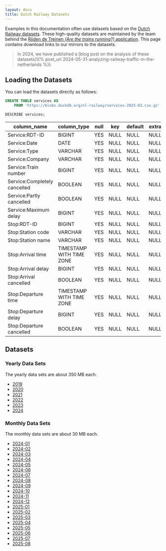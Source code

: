 ```yaml
---
layout: docu
title: Dutch Railway Datasets
---
```


Examples in this documentation often use datasets based on the [Dutch Railway datasets](https://www.rijdendetreinen.nl/en/open-data/).
These high-quality datasets are maintained by the team behind the [Rijden de Treinen _(Are the trains running?)_ application](https://www.rijdendetreinen.nl/en/about).
This page contains download links to our mirrors to the datasets.

> In 2024, we have published a [blog post on the analysis of these datasets]({% post_url 2024-05-31-analyzing-railway-traffic-in-the-netherlands %}).

## Loading the Datasets

You can load the datasets directly as follows:

```sql
CREATE TABLE services AS
    FROM 'https://blobs.duckdb.org/nl-railway/services-2025-03.csv.gz';
```

```sql
DESCRIBE services;
```

<div class="monospace_table"></div>

|         column_name          |       column_type        | null | key  | default | extra |
|------------------------------|--------------------------|------|------|---------|-------|
| Service:RDT-ID               | BIGINT                   | YES  | NULL | NULL    | NULL  |
| Service:Date                 | DATE                     | YES  | NULL | NULL    | NULL  |
| Service:Type                 | VARCHAR                  | YES  | NULL | NULL    | NULL  |
| Service:Company              | VARCHAR                  | YES  | NULL | NULL    | NULL  |
| Service:Train number         | BIGINT                   | YES  | NULL | NULL    | NULL  |
| Service:Completely cancelled | BOOLEAN                  | YES  | NULL | NULL    | NULL  |
| Service:Partly cancelled     | BOOLEAN                  | YES  | NULL | NULL    | NULL  |
| Service:Maximum delay        | BIGINT                   | YES  | NULL | NULL    | NULL  |
| Stop:RDT-ID                  | BIGINT                   | YES  | NULL | NULL    | NULL  |
| Stop:Station code            | VARCHAR                  | YES  | NULL | NULL    | NULL  |
| Stop:Station name            | VARCHAR                  | YES  | NULL | NULL    | NULL  |
| Stop:Arrival time            | TIMESTAMP WITH TIME ZONE | YES  | NULL | NULL    | NULL  |
| Stop:Arrival delay           | BIGINT                   | YES  | NULL | NULL    | NULL  |
| Stop:Arrival cancelled       | BOOLEAN                  | YES  | NULL | NULL    | NULL  |
| Stop:Departure time          | TIMESTAMP WITH TIME ZONE | YES  | NULL | NULL    | NULL  |
| Stop:Departure delay         | BIGINT                   | YES  | NULL | NULL    | NULL  |
| Stop:Departure cancelled     | BOOLEAN                  | YES  | NULL | NULL    | NULL  |

## Datasets

### Yearly Data Sets

The yearly data sets are about 350 MB each.

* [2019](https://blobs.duckdb.org/nl-railway/services-2019.csv.gz)
* [2020](https://blobs.duckdb.org/nl-railway/services-2020.csv.gz)
* [2021](https://blobs.duckdb.org/nl-railway/services-2021.csv.gz)
* [2022](https://blobs.duckdb.org/nl-railway/services-2022.csv.gz)
* [2023](https://blobs.duckdb.org/nl-railway/services-2023.csv.gz)
* [2024](https://blobs.duckdb.org/nl-railway/services-2024.csv.gz)

### Monthly Data Sets

The monthly data sets are about 30 MB each.

* [2024-01](https://blobs.duckdb.org/nl-railway/services-2024-01.csv.gz)
* [2024-02](https://blobs.duckdb.org/nl-railway/services-2024-02.csv.gz)
* [2024-03](https://blobs.duckdb.org/nl-railway/services-2024-03.csv.gz)
* [2024-04](https://blobs.duckdb.org/nl-railway/services-2024-04.csv.gz)
* [2024-05](https://blobs.duckdb.org/nl-railway/services-2024-05.csv.gz)
* [2024-06](https://blobs.duckdb.org/nl-railway/services-2024-06.csv.gz)
* [2024-07](https://blobs.duckdb.org/nl-railway/services-2024-07.csv.gz)
* [2024-08](https://blobs.duckdb.org/nl-railway/services-2024-08.csv.gz)
* [2024-09](https://blobs.duckdb.org/nl-railway/services-2024-09.csv.gz)
* [2024-10](https://blobs.duckdb.org/nl-railway/services-2024-10.csv.gz)
* [2024-11](https://blobs.duckdb.org/nl-railway/services-2024-11.csv.gz)
* [2024-12](https://blobs.duckdb.org/nl-railway/services-2024-12.csv.gz)
* [2025-01](https://blobs.duckdb.org/nl-railway/services-2025-01.csv.gz)
* [2025-02](https://blobs.duckdb.org/nl-railway/services-2025-02.csv.gz)
* [2025-03](https://blobs.duckdb.org/nl-railway/services-2025-03.csv.gz)
* [2025-04](https://blobs.duckdb.org/nl-railway/services-2025-04.csv.gz)
* [2025-05](https://blobs.duckdb.org/nl-railway/services-2025-05.csv.gz)
* [2025-06](https://blobs.duckdb.org/nl-railway/services-2025-06.csv.gz)
* [2025-07](https://blobs.duckdb.org/nl-railway/services-2025-07.csv.gz)
* [2025-08](https://blobs.duckdb.org/nl-railway/services-2025-08.csv.gz)
